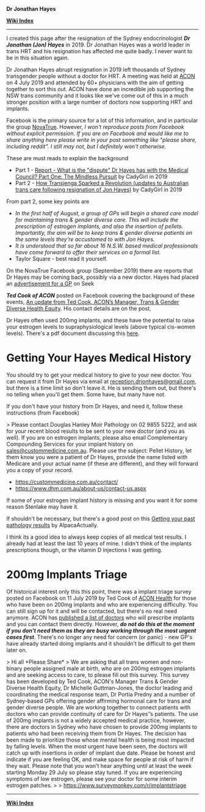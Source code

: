 **Dr Jonathan Hayes**

**[Wiki Index](w/TransWiki/wiki_index)**
*****

I created this page after the resignation of the Sydney endocrinologist ***Dr Jonathan (Jon) Hayes*** in 2019. Dr Jonathan Hayes was a world leader in trans HRT and his resignation has affected me quite badly. I never want to be in this situation again.

Dr Jonathan Hayes abrupt resignation in 2019 left thousands of Sydney transgender people without a doctor for HRT. A meeting was held at [ACON](https://www.acon.org.au/) on 4 July 2019 and attended by 60+ physicians with the aim of getting together to sort this out. ACON have done an incredible job supporting the NSW trans community and it looks like we've come out of this in a much stronger position with a large number of doctors now supporting HRT and implants.

Facebook is the primary source for a lot of this information, and in particular the group [NovaTrue](https://www.facebook.com/groups/NovaTrue/permalink/2130966700533462/). However, *I won't reproduce posts from Facebook without explicit permission. If you are on Facebook and would like me to share anything here please write in your post something like "please share, including reddit". I still may not, but I definitely won't otherwise.*

These are must reads to explain the background

* Part 1 - [Report - What is the "dispute" Dr Hayes has with the Medical Council? Part One: The Mindless Pursuit](https://www.reddit.com/r/transgenderau/comments/cahwhf/report_what_is_the_dispute_dr_hayes_has_with_the/) by CadyGirl in 2019
* Part 2 - [How Transjenga Sparked a Revolution (updates to Australian trans care following resignation of Jon Hayes)](https://www.reddit.com/r/asktransgender/comments/cdsdjk/how_transjenga_sparked_a_revolution_updates_to/) by CadyGirl in 2019

From part 2, some key points are

* *In the first half of August, a group of GPs will begin a shared care model for maintaining trans &amp; gender diverse care. This will include the prescription of estrogen implants, and also the insertion of pellets. Importantly, the aim will be to keep trans &amp; gender diverse patients on the same levels they’re accustomed to with Jon Hayes.*
* *It is understood that so far about 16 N.S.W. based medical professionals have come forward to offer their services on a formal list.*
* Taylor Square - best read it yourself.

On the NovaTrue Facebook group (September 2019) there are reports that Dr Hayes may be coming back, possibly via a new doctor. Hayes had placed an [advertisement for a GP](https://www.seek.com.au/job/39732371) on Seek

***Ted Cook of ACON*** posted on Facebook covering the background of these events, [An update from Ted Cook, ACON’s Manager, Trans &amp; Gender Diverse Health Equity](https://www.facebook.com/aconhealth/posts/an-update-from-ted-cook-acons-manager-trans-gender-diverse-health-equity-i-wante/10158601175798222/). His contact details are on the post.


Dr Hayes often used 200mg implants, and these have the potential to raise your estrogen levels to supraphysiological levels (above typical cis-women levels). There's a pdf document discussing this [here](https://www.dropbox.com/sh/woogsaskw82zfc7/AABTAkefJG21zYR_K1qZQ0oya/12%20-%20Implants%20and%20Supraphysiological%20Estradiol%20Levels.pdf?dl=0).

# Getting Your Hayes Medical History

You should try to get your medical history to give to your new doctor. You can request it from Dr Hayes via email at reception.drjonhayes@gmail.com, but there is a time limit so don't leave it. He is sending them out, but there's no telling when you'll get them. Some have, but many have not. 

If you don't have your history from Dr Hayes, and need it, follow these instructions (from Facebook)

&gt; Please contact Douglas Hanley Moir Pathology on 02 9855 5222, and ask for your recent blood results to be sent to your new doctor (and you as well).  If you are on estrogen implants, please also email Complementary Compounding Services for your implant history on sales@custommedicine.com.au. Please use the subject: Pellet History, let them know you were a patient of Dr Hayes, provide the name listed with Medicare and your actual name (if these are different), and they will forward you a copy of your record.

* https://custommedicine.com.au/contact/
* https://www.dhm.com.au/about-us/contact-us.aspx

If some of your estrogen implant history is missing and you want it for some reason Stenlake may have it.

If shouldn't be necessary, but there's a good post on this [Getting your past pathology results](https://www.reddit.com/r/transgenderau/comments/cbcvcn/getting_your_past_pathology_results/) by AlpacaActually.

I think its a good idea to always keep copies of all medical test results. I already had at least the last 10 years of mine. I didn't think of the implants prescriptions though, or the vitamin D injections I was getting.

# 200mg Implants Triage

Of historical interest only this this point, there was a implant triage survey posted on Facebook on 11 July 2019 by Ted Cook of [ACON Health](https://www.acon.org.au/) for those who have been on 200mg implants and who are experiencing difficulty. You can still sign up for it and will be contacted, but there's no real need anymore. ACON has [published a list of doctors](https://www.acon.org.au/who-we-are-here-for/tgd-people/#acons-gender-affirming-doctor-list) who will prescribe implants and you can contact them directly. However, ***do not do this at the moment if you don't need them as they are busy working through the most urgent cases first***. There's no longer any need for concern (or panic) - new GP's have already started doing implants and it shouldn't be difficult to get them later on.

&gt; Hi all \*Please Share\*
&gt; We are asking that all trans women and non-binary people assigned male at birth, who are on 200mg estrogen implants and are seeking access to care, to please fill out this survey.
This survey has been developed by Ted Cook, ACON's Manager Trans &amp; Gender Diverse Health Equity, Dr Michelle Guttman-Jones, the doctor leading and coordinating the medical response team, Dr Portia Predny and a number of Sydney-based GPs offering gender affirming hormonal care for trans and gender diverse people.
We are working together to connect patients with doctors who can provide continuity of care for Dr Hayes’’s patients. The use of 200mg implants is not a widely accepted medical practice, however, there are doctors in Sydney who have chosen to provide 200mg implants to patients who had been receiving them from Dr Hayes.
The decision has been made to prioritize those whose mental health is being most impacted by falling levels. When the most urgent have been seen, the doctors will catch up with insertions in order of implant due date.
Please be honest and indicate if you are feeling OK, and make space for people at risk of harm if they wait.
Please note that you won't hear anything until at least the week starting Monday 29 July so please stay tuned. If you are experiencing symptoms of low estrogen, please see your doctor for some interim estrogen patches.
&gt;
&gt; https://www.surveymonkey.com/r/implantstriage


*****
**[Wiki Index](w/TransWiki/wiki_index)**